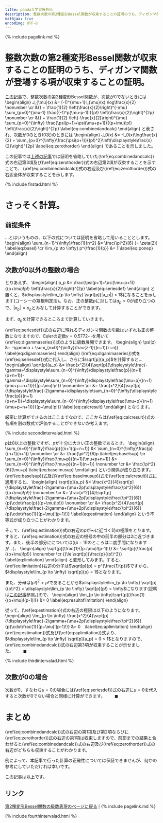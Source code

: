 ```yaml
---
title: panda大学習帳外伝
description: 整数次数の第2種変形Bessel関数が収束することの証明のうち、ディガンマ関数が登場する項が収束することの証明。
mathjax: true
encoding: UTF-8
---
```

{% include pagelink.md %}

# 整数次数の第2種変形Bessel関数が収束することの証明のうち、ディガンマ関数が登場する項が収束することの証明。
[この記事](https://pandanote.info/?p=4022)で、整数次数の第2種変形Bessel関数が、次数が0でないときには
\begin{align}
J_{\mu}(x) &= (-1)^{\mu+1}I_{\mu}(x) \log\frac{x}{2} \nonumber \cr
&{} + \frac{1}{2} \left(\frac{x}{2}\right)^{-\mu} \sum_{p=0}^{\mu-1} \frac{(-1)^p(\mu-p-1)!}{p!} \left(\frac{x}{2}\right)^{2p} \nonumber \cr
&{} + \frac{1}{2} \left(-\frac{x}{2}\right)^{\mu} \sum_{p=0}^{\infty} \frac{\psi(p+1)+\psi(\mu+p+1)}{(p+\mu)!p!} \left(\frac{x}{2}\right)^{2p} \label{eq:combinedandcalc} 
\end{align}
と表され、次数が0のとき(0次)のときには
\begin{align}
J_0(x) &= -I_0(x)\log\frac{x}{2} + \sum_{p=0}^{\infty}\frac{\psi(p+1)}{(p!)^2}\left(\displaystyle\frac{x}{2}\right)^{2p} \label{eq:zerothorder}
\end{align}
であることを示しました。

この記事では[上述の記事](https://pandanote.info/?p=4022)では証明を省略していた(\ref{eq:combinedandcalc})式の右辺第3項及び(\ref{eq:zerothorder})式の右辺第2項が収束することを示すことで、
(\ref{eq:combinedandcalc})式の右辺及び(\ref{eq:zerothorder})式の右辺全体が収束することを示します。

{% include firstad.html %}

# さっそく計算。
## 前提条件
…とはいうものの、以下の式については証明を省略して用いることとします。
\begin{align}
\sum_{n=1}^{\infty}\frac{1}{n^2} &= \frac{\pi^2}{6} (= \zeta(2)) \label{eq:basel} \cr
\lim_{p \to \infty} p^{\frac{1}{p}} &= 1 \label{eq:ponep}  
\end{align}
## 次数が0以外の整数の場合
とりあえず、
\begin{align}
a_p &= \frac{\psi(p+1)+\psi(\mu+p+1)}{(p+\mu)!p!} \left(\frac{x}{2}\right)^{2p} \label{eq:seriesdef}
\end{align}
と置くと、$\displaystyle\lim_{p \to \infty} \sqrt[p]{|a_p|} < 1$になることを示します(コーシーの冪根判定法)。なお、正の整数$p$に対しては$a_p > 0$が成り立つので、$|a_p| = a_p$とみなして計算することができます。

まず、$a_p$を計算できるところまで計算していきます。

(\ref{eq:seriesdef})式の右辺に現れるディガンマ関数の引数はいずれも正の整数になりますので、Eulerの定数$\gamma = 0.5772\cdots$を用いて(\ref{eq:digammaseries})式のように級数展開できます。
\begin{align}
\psi(z) &= -\gamma + \sum_{n=0}^{\infty}\frac{z-1}{(n+1)(z+n)} \label{eq:digammaseries}
\end{align}
(\ref{eq:digammaseries})式を(\ref{eq:seriesdef})式に代入し、さらに$\sqrt[p]{a_p}$を計算すると…
\begin{align}
  \sqrt[p]{a_p} &= \frac{x^2}{4}\sqrt[p]{\displaystyle\frac{-\gamma+\displaystyle\sum_{n=0}^{\infty}\displaystyle\frac{p}{(n+1)(p+n+1)}-\gamma+\displaystyle\sum_{n=0}^{\infty}\displaystyle\frac{\mu+p}{(n+1)(\mu+p+n+1)}}{(p+\mu)!p!}} \nonumber \cr
  &= \frac{x^2}{4}\sqrt[p]{\displaystyle\frac{-2\gamma+\displaystyle\sum_{n=0}^{\infty}\displaystyle\frac{p}{(n+1)(p+n+1)}+\displaystyle\sum_{n=0}^{\infty}\displaystyle\frac{\mu+p}{(n+1)(\mu+p+n+1)}}{(p+\mu)!p!}} \label{eq:calcresult}
\end{align}
となります。

厳密に計算ができるのはここまでなので、ここからは(\ref{eq:calcresult})式の各項を別の数式で評価することができないか考えます。

{% include secondintervalad.html %}

$p$は0以上の整数ですが、$p$が十分に大きい正の整数であるとき、
\begin{align}
  \sum_{n=0}^{\infty}\frac{p}{(n+1)(p+n+1)} &< \sum_{n=0}^{\infty}\frac{p}{(n+1)(n+1)} \nonumber \cr
  &= \frac{\pi^2}{6}p \label{eq:baselsup} \cr
  \sum_{n=0}^{\infty}\frac{\mu+p}{(n+1)(\mu+p+n+1)} &< \sum_{n=0}^{\infty}\frac{\mu+p}{(n+1)(n+1)} \nonumber \cr
  &= \frac{\pi^2}{6}(\mu+p) \label{eq:baselmusup}
\end{align}
という関係が成り立ちます。(\ref{eq:baselsup})式及び(\ref{eq:baselmusup})式を(\ref{eq:calcresult})式に適用すると、
\begin{align}
  \sqrt[p]{a_p} &< \frac{x^2}{4}\sqrt[p]{\displaystyle\frac{-2\gamma+(\mu+2p)\displaystyle\frac{\pi^2}{6}}{(p+\mu)!p!}} \nonumber \cr
  &= \frac{x^2}{4}\sqrt[p]{\displaystyle\frac{-2\gamma+(\mu+2p)\displaystyle\frac{\pi^2}{6}}{p}\cdot\frac{p}{(p+\mu)!p!}} \nonumber \cr
  &= \frac{x^2}{4}\sqrt[p]{\displaystyle\frac{-2\gamma+(\mu+2p)\displaystyle\frac{\pi^2}{6}}{p}\cdot\frac{1}{(p+\mu)!(p-1)!}} \label{eq:estimation}
\end{align}
という不等式が成り立つことがわかります。

そこで、(\ref{eq:estimation})式の右辺の$p$が$\infty$に近づく時の極限をとります。すると、(\ref{eq:estimation})式の右辺の根号の中の前半の部分は2に近づきます。また、後半の部分にについては($(p-1)!$のところは二度手間になりますが…)、
\begin{align}
  \sqrt[p]{\frac{1}{(p+\mu)!(p-1)!}} &= \sqrt[p]{\frac{p}{(p+\mu)!p!}} \nonumber \cr
  {}\le \sqrt[p]{\frac{p}{(p!)^2}} \label{eq:limitation}
\end{align}
と変形してみます。すると、(\ref{eq:limitation})右辺の分子は$\sqrt[p]{p} = p^{\frac{1}{p}}$ですから、$\displaystyle\lim_{p \to \infty} \sqrt[p]{p} = 1$となります。

また、分母は$(p!)^2 \gt p!$であることから$\displaystyle\lim_{p \to \infty} \sqrt[p]{(p!)^2} = \displaystyle\lim_{p \to \infty} \sqrt[p]{p!} = \infty$になります(証明は[この記事](https://pandanote.info/?p=2910)参照。)ので、
\begin{align}
  \lim_{p \to \infty}\sqrt[p]{\frac{1}{(p+\mu)!(p-1)!}} &= 0  \label{eq:resultoflimitation}
\end{align}

従って、(\ref{eq:estimation})式の右辺の極限は以下のようになります。
\begin{align}
  \lim_{p \to \infty} \frac{x^2}{4}\sqrt[p]{\displaystyle\frac{-2\gamma+(\mu+2p)\displaystyle\frac{\pi^2}{6}}{p}\cdot\frac{1}{(p+\mu)!(p-1)!}} &= 0　\label{eq:aplimitation}
\end{align}
(\ref{eq:estimation})式及び(\ref{eq:aplimitation})式より、$\displaystyle\lim_{p \to \infty} \sqrt[p]{a_p} = 0 < 1$となりますので、(\ref{eq:combinedandcalc})式の右辺第3項が収束することが示せました。$\qquad\blacksquare$

{% include thirdintervalad.html %}

## 次数が0の場合
次数が0、すなわち$\mu = 0$の場合には(\ref{eq:seriesdef})式の右辺に$\mu = 0$を代入すると次数が0でない場合と同様に計算ができます。$\qquad\blacksquare$
# まとめ
(\ref{eq:combinedandcalc})式の右辺の第1項及び第2項ならびに(\ref{eq:zerothorder})式の右辺の第1項は収束しますので、前節までの結果と合わせると(\ref{eq:combinedandcalc})式の右辺及び(\ref{eq:zerothorder})式の右辺がどちらも収束することがわかります。

例によって、本記事で行った計算の正確性については保証できませんが、何かの参考にしていただければ幸いです。

この記事は以上です。

## リンク
[第2種変形Bessel関数の級数表現のページに戻る](https://pandanote.info/?p=4022) \| {% include pagelink.md %}

{% include fourthintervalad.html %}
